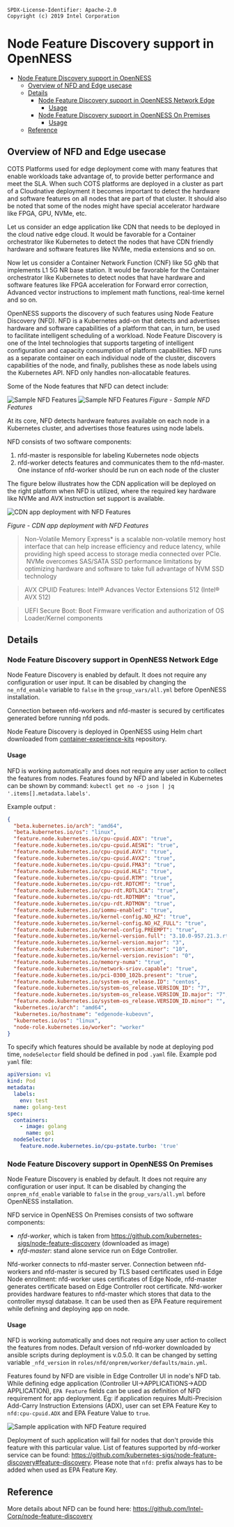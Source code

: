 ```text
SPDX-License-Identifier: Apache-2.0
Copyright (c) 2019 Intel Corporation
```

# Node Feature Discovery support in OpenNESS

- [Node Feature Discovery support in OpenNESS](#node-feature-discovery-support-in-openness)
  - [Overview of NFD and Edge usecase](#overview-of-nfd-and-edge-usecase)
  - [Details](#details)
    - [Node Feature Discovery support in OpenNESS Network Edge](#node-feature-discovery-support-in-openness-network-edge)
      - [Usage](#usage)
    - [Node Feature Discovery support in OpenNESS On Premises](#node-feature-discovery-support-in-openness-on-premises)
      - [Usage](#usage-1)
  - [Reference](#reference)

## Overview of NFD and Edge usecase

COTS Platforms used for edge deployment come with many features that enable workloads take advantage of, to provide better performance and meet the SLA. When such COTS platforms are deployed in a cluster as part of a Cloudnative deployment it becomes important to detect the hardware and software features on all nodes that are part of that cluster. It should also be noted that some of the nodes might have special accelerator hardware like FPGA, GPU, NVMe, etc.

Let us consider an edge application like CDN that needs to be deployed in the cloud native edge cloud. It would be favorable for a Container orchestrator like Kubernetes to detect the nodes that have CDN friendly hardware and software features like NVMe, media extensions and so on.

Now let us consider a Container Network Function (CNF) like 5G gNb that implements L1 5G NR base station. It would be favorable for the Container orchestrator like Kubernetes to detect nodes that have hardware and software features like FPGA acceleration for Forward error correction, Advanced vector instructions to implement math functions, real-time kernel and so on.

OpenNESS supports the discovery of such features using Node Feature Discovery (NFD). NFD is a Kubernetes add-on that detects and advertises hardware and software capabilities of a platform that can, in turn, be used to facilitate intelligent scheduling of a workload. Node Feature Discovery is one of the Intel technologies that supports targeting of intelligent configuration and capacity consumption of platform capabilities. NFD runs as a separate container on each individual node of the cluster, discovers capabilities of the node, and finally, publishes these as node labels using the Kubernetes API. NFD only handles non-allocatable features.

Some of the Node features that NFD can detect include:

![Sample NFD Features](nfd-images/nfd1.png)
![Sample NFD Features](nfd-images/nfd2.png)
_Figure - Sample NFD Features_

At its core, NFD detects hardware features available on each node in a Kubernetes cluster, and advertises those features using node labels.

NFD consists of two software components:

1) nfd-master is responsible for labeling Kubernetes node objects
2) nfd-worker detects features and communicates them to the nfd-master. One instance of nfd-worker should be run on each node of the cluster

The figure below illustrates how the CDN application will be deployed on the right platform when NFD is utilized, where the required key hardware like NVMe and AVX instruction set support is available.

![CDN app deployment with NFD Features](nfd-images/nfd0.png)

_Figure - CDN app deployment with NFD Features_

> Non-Volatile Memory Express* is a scalable non-volatile memory host interface that can help increase efficiency and reduce latency, while providing high speed access to storage media connected over PCIe.  NVMe overcomes SAS/SATA SSD performance limitations by optimizing hardware and software to take full advantage of NVM SSD technology

> AVX CPUID Features: Intel® Advances Vector Extensions 512 (Intel® AVX 512)

> UEFI Secure Boot: Boot Firmware verification and authorization of OS Loader/Kernel  components

## Details

### Node Feature Discovery support in OpenNESS Network Edge

Node Feature Discovery is enabled by default. It does not require any configuration or user input. It can be disabled by changing the `ne_nfd_enable` variable to `false` in the `group_vars/all.yml` before OpenNESS installation.

Connection between nfd-workers and nfd-master is secured by certificates generated before running nfd pods.

Node Feature Discovery is deployed in OpenNESS using Helm chart downloaded from [container-experience-kits](https://github.com/intel/container-experience-kits/tree/master/roles/nfd-install/charts/node-feature-discovery) repository.

#### Usage

NFD is working automatically and does not require any user action to collect the features from nodes. Features found by NFD and labeled in Kubernetes can be shown by command: `kubectl get no -o json | jq '.items[].metadata.labels'`.

Example output :
```json
{
  "beta.kubernetes.io/arch": "amd64",
  "beta.kubernetes.io/os": "linux",
  "feature.node.kubernetes.io/cpu-cpuid.ADX": "true",
  "feature.node.kubernetes.io/cpu-cpuid.AESNI": "true",
  "feature.node.kubernetes.io/cpu-cpuid.AVX": "true",
  "feature.node.kubernetes.io/cpu-cpuid.AVX2": "true",
  "feature.node.kubernetes.io/cpu-cpuid.FMA3": "true",
  "feature.node.kubernetes.io/cpu-cpuid.HLE": "true",
  "feature.node.kubernetes.io/cpu-cpuid.RTM": "true",
  "feature.node.kubernetes.io/cpu-rdt.RDTCMT": "true",
  "feature.node.kubernetes.io/cpu-rdt.RDTL3CA": "true",
  "feature.node.kubernetes.io/cpu-rdt.RDTMBM": "true",
  "feature.node.kubernetes.io/cpu-rdt.RDTMON": "true",
  "feature.node.kubernetes.io/iommu-enabled": "true",
  "feature.node.kubernetes.io/kernel-config.NO_HZ": "true",
  "feature.node.kubernetes.io/kernel-config.NO_HZ_FULL": "true",
  "feature.node.kubernetes.io/kernel-config.PREEMPT": "true",
  "feature.node.kubernetes.io/kernel-version.full": "3.10.0-957.21.3.rt56.935.el7.x86_64",
  "feature.node.kubernetes.io/kernel-version.major": "3",
  "feature.node.kubernetes.io/kernel-version.minor": "10",
  "feature.node.kubernetes.io/kernel-version.revision": "0",
  "feature.node.kubernetes.io/memory-numa": "true",
  "feature.node.kubernetes.io/network-sriov.capable": "true",
  "feature.node.kubernetes.io/pci-0300_102b.present": "true",
  "feature.node.kubernetes.io/system-os_release.ID": "centos",
  "feature.node.kubernetes.io/system-os_release.VERSION_ID": "7",
  "feature.node.kubernetes.io/system-os_release.VERSION_ID.major": "7",
  "feature.node.kubernetes.io/system-os_release.VERSION_ID.minor": "",
  "kubernetes.io/arch": "amd64",
  "kubernetes.io/hostname": "edgenode-kubeovn",
  "kubernetes.io/os": "linux",
  "node-role.kubernetes.io/worker": "worker"
}
```

To specify which features should be available by node at deploying pod time, `nodeSelector` field should be defined in pod `.yaml` file. Example pod `yaml` file:

```yaml
apiVersion: v1
kind: Pod
metadata:
  labels:
    env: test
  name: golang-test
spec:
  containers:
    - image: golang
      name: go1
  nodeSelector:
    feature.node.kubernetes.io/cpu-pstate.turbo: 'true'
```

### Node Feature Discovery support in OpenNESS On Premises

Node Feature Discovery is enabled by default. It does not require any configuration or user input. It can be disabled by changing the `onprem_nfd_enable` variable to `false` in the `group_vars/all.yml` before OpenNESS installation.

NFD service in OpenNESS On Premises consists of two software components:

- *nfd-worker*, which is taken from https://github.com/kubernetes-sigs/node-feature-discovery (downloaded as image)
- *nfd-master*: stand alone service run on Edge Controller.

Nfd-worker connects to nfd-master server. Connection between nfd-workers and nfd-master is secured by TLS based certificates used in Edge Node enrollment: nfd-worker uses certificates of Edge Node, nfd-master generates certificate based on Edge Controller root certificate. Nfd-worker provides hardware features to nfd-master which stores that data to the controller mysql database. It can be used then as EPA Feature requirement while defining and deploying app on node.

#### Usage

NFD is working automatically and does not require any user action to collect the features from nodes.
Default version of nfd-worker downloaded by ansible scripts during deployment is v.0.5.0. It can be changed by setting variable `_nfd_version` in `roles/nfd/onprem/worker/defaults/main.yml`.

Features found by NFD are visible in Edge Controller UI in node's NFD tab. While defining edge application (Controller UI->APPLICATIONS->ADD APPLICATION), `EPA Feature` fields can be used as definition of NFD requirement for app deployment. Eg: if application requires Multi-Precision Add-Carry Instruction Extensions (ADX), user can set EPA Feature Key to `nfd:cpu-cpuid.ADX` and EPA Feature Value to `true`.

![Sample application with NFD Feature required](nfd-images/nfd3_onp_app.png)

Deployment of such application will fail for nodes that don't provide this feature with this particular value. List of features supported by nfd-worker service can be found: https://github.com/kubernetes-sigs/node-feature-discovery#feature-discovery. Please note that `nfd:` prefix always has to be added when used as EPA Feature Key.

## Reference
More details about NFD can be found here: https://github.com/Intel-Corp/node-feature-discovery
